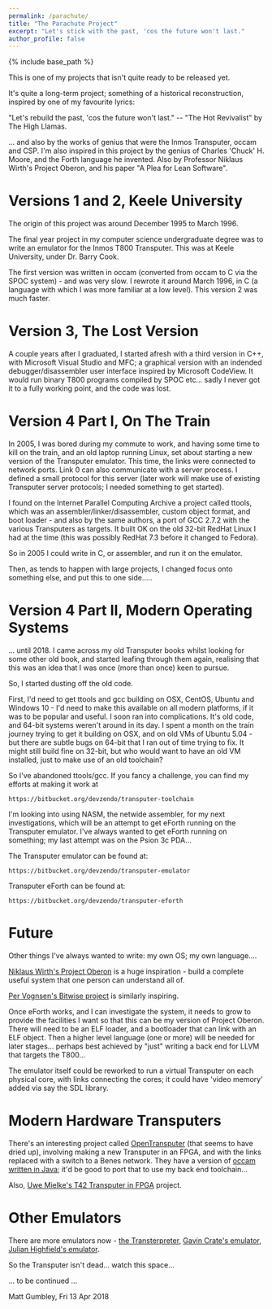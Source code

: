 ```yaml
---
permalink: /parachute/
title: "The Parachute Project"
excerpt: "Let's stick with the past, 'cos the future won't last."
author_profile: false
---
```


{% include base_path %}

This is one of my projects that isn't quite ready to be released yet. 

It's quite a long-term project; something of a historical reconstruction, inspired by one of my
favourite lyrics:

"Let's rebuild the past, 'cos the future won't last." -- "The Hot Revivalist" by The High Llamas.

... and also by the works of genius that were the Inmos Transputer, occam and CSP. I'm also inspired in this project
by the genius of Charles 'Chuck' H. Moore, and the Forth language he invented. Also by Professor Niklaus Wirth's
Project Oberon, and his paper "A Plea for Lean Software".
 

# Versions 1 and 2, Keele University

The origin of this project was around December 1995 to March 1996. 

The final year project in my computer science undergraduate degree was to write an emulator for the Inmos T800
Transputer. This was at Keele University, under Dr. Barry Cook. 

The first version was written in occam (converted from occam to C via the SPOC system) - and was very slow. I rewrote
it around March 1996, in C (a language with which I was more familiar at a low level). This version 2 was much faster.

# Version 3, The Lost Version

A couple years after I graduated, I started afresh with a third version in C++, with Microsoft Visual Studio and MFC;
a graphical version with an indended debugger/disassembler user interface inspired by Microsoft CodeView. It would run
binary T800 programs compiled by SPOC etc... sadly I never got it to a fully working point, and the code was lost.

# Version 4 Part I, On The Train

In 2005, I was bored during my commute to work, and having some time to kill on the train, and an old laptop running
Linux, set about starting a new version of the Transputer emulator. This time, the links were connected to network
ports. Link 0 can also communicate with a server process. I defined a small protocol for this server
(later work will make use of existing Transputer server protocols; I needed something to get started).

I found on the Internet Parallel Computing Archive a project called ttools, which was an assembler/linker/disassembler,
custom object format, and boot loader - and also by the same authors, a port of GCC 2.7.2 with the various
Transputers as targets. It built OK on the old 32-bit RedHat Linux I had at the time (this was possibly RedHat 7.3
before it changed to Fedora). 

So in 2005 I could write in C, or assembler, and run it on the emulator.

Then, as tends to happen with large projects, I changed focus onto something else, and put this to one side.....

# Version 4 Part II, Modern Operating Systems

... until 2018. I came across my old Transputer books whilst looking for some other old book, and started leafing
through them again, realising that this was an idea that I was once (more than once) keen to pursue. 

So, I started dusting off the old code. 

First, I'd need to get ttools and gcc building on OSX, CentOS, Ubuntu and Windows 10 - I'd need to make this available
on all modern platforms, if it was to be popular and useful. I soon ran into complications. It's old code, and 64-bit
systems weren't around in its day. I spent a month on the train journey trying to get it building on OSX, and on old
VMs of Ubuntu 5.04 - but there are subtle bugs on 64-bit that I ran out of time trying to fix. It might still build
fine on 32-bit, but who would want to have an old VM installed, just to make use of an old toolchain?

So I've abandoned ttools/gcc. If you fancy a challenge, you can find my efforts at making it work at
```
https://bitbucket.org/devzendo/transputer-toolchain
```

I'm looking into using NASM, the netwide assembler, for my next investigations, which will be an attempt to get
eForth running on the Transputer emulator. I've always wanted to get eForth running on something; my last attempt
was on the Psion 3c PDA...

The Transputer emulator can be found at:
```
https://bitbucket.org/devzendo/transputer-emulator
```

Transputer eForth can be found at:
```
https://bitbucket.org/devzendo/transputer-eforth
```

# Future
Other things I've always wanted to write: my own OS; my own language.... 

<a href="http://www.projectoberon.com/">Niklaus Wirth's Project Oberon</a> is a huge inspiration - build a complete useful system that one person can understand all of. 

<a href="https://github.com/pervognsen/bitwise">Per Vognsen's Bitwise project</a> is similarly inspiring.

Once eForth works, and I can investigate the system, it needs to grow to provide the facilities I want so that
this can be my version of Project Oberon. There will need to be an ELF loader, and a bootloader that can link with an ELF object. Then a
higher level language (one or more) will be needed for later stages... perhaps best achieved by "just" writing a
back end for LLVM that targets the T800...


The emulator itself could be reworked to run a virtual Transputer on each physical core, with links connecting the
cores; it could have 'video memory' added via say the SDL library.

# Modern Hardware Transputers
There's an interesting project called 
<a href="https://web.archive.org/web/20170726121213/http://www.opentransputer.org/">OpenTransputer</a> (that seems to
have dried up), involving making a new Transputer in an FPGA, and with the links replaced with a switch to a Benes
network. They have a version of <a href="https://github.com/TransputerSystems/TSS">occam written in Java</a>;
it'd be good to port that to use my back end toolchain...

Also, <a href="https://tu-dresden.de/ing/informatik/ti/vlsi/ressourcen/dateien/dateien_studium/dateien_lehstuhlseminar/vortraege_lehrstuhlseminar/lehrstuhlseminar_ss17/20170720_T42_Transputer-in-FPGA_DesignStatus_DeptSeminar-Presento_UM.pdf?lang=en">
Uwe Mielke's T42 Transputer in FPGA</a> project.

# Other Emulators
There are more emulators now - <a href="http://transterpreter.org">the Transterpreter</a>, 
<a href="https://sites.google.com/site/transputeremulator/Home">Gavin Crate's emulator</a>, 
<a href="http://spirit.lboro.ac.uk/emulator.html">Julian Highfield's emulator</a>.


So the Transputer isn't dead... watch this space...

... to be continued ...

Matt Gumbley, Fri 13 Apr 2018
